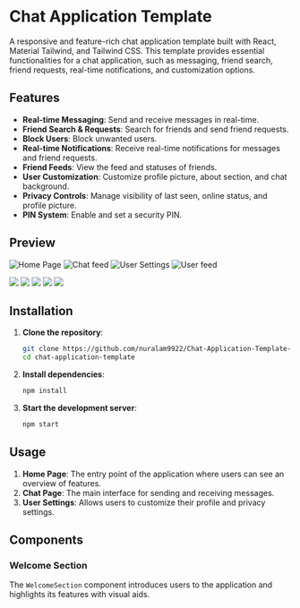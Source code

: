 # Chat Application Template

A responsive and feature-rich chat application template built with React, Material Tailwind, and Tailwind CSS. This template provides essential functionalities for a chat application, such as messaging, friend search, friend requests, real-time notifications, and customization options.

## Features

- **Real-time Messaging**: Send and receive messages in real-time.
- **Friend Search & Requests**: Search for friends and send friend requests.
- **Block Users**: Block unwanted users.
- **Real-time Notifications**: Receive real-time notifications for messages and friend requests.
- **Friend Feeds**: View the feed and statuses of friends.
- **User Customization**: Customize profile picture, about section, and chat background.
- **Privacy Controls**: Manage visibility of last seen, online status, and profile picture.
- **PIN System**: Enable and set a security PIN.

## Preview

![Home Page](./public/img1.png)
![Chat feed](./public/img2.png)
![User Settings](./public/img4.png)
![User feed](./public/img3.png)

![](./public/img5.png)
![](./public/img6.png)
![](./public/img7.png)
![](./public/img8.png)
![](./public/img9.png)

## Installation

1. **Clone the repository**:

   ```bash
   git clone https://github.com/nuralam9922/Chat-Application-Template-react-
   cd chat-application-template
   ```

2. **Install dependencies**:

   ```bash
   npm install
   ```

3. **Start the development server**:
   ```bash
   npm start
   ```

## Usage

1. **Home Page**: The entry point of the application where users can see an overview of features.
2. **Chat Page**: The main interface for sending and receiving messages.
3. **User Settings**: Allows users to customize their profile and privacy settings.

## Components

### Welcome Section

The `WelcomeSection` component introduces users to the application and highlights its features with visual aids.
